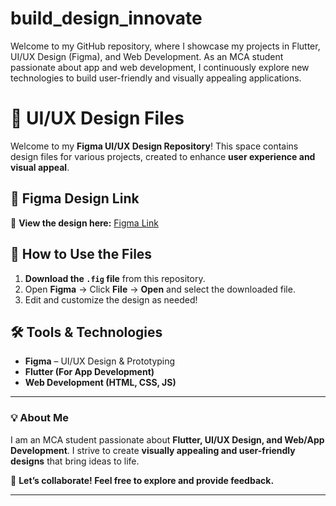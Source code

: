 # build_design_innovate
Welcome to my GitHub repository, where I showcase my projects in Flutter, UI/UX Design (Figma), and Web Development. As an MCA student passionate about app and web development, I continuously explore new technologies to build user-friendly and visually appealing applications.
# 🎨 UI/UX Design Files  

Welcome to my **Figma UI/UX Design Repository**! This space contains design files for various projects, created to enhance **user experience and visual appeal**.  

## 🔗 Figma Design Link  
🔗 **View the design here:** [Figma Link](https://www.figma.com/design/mpVTFmifF4claoCRy98923/FRESH?node-id=0-1&t=cM3h7JxctVpqz2A0-1)  

## 📂 How to Use the Files  
1. **Download the `.fig` file** from this repository.  
2. Open **Figma** → Click **File** → **Open** and select the downloaded file.  
3. Edit and customize the design as needed!  

## 🛠 Tools & Technologies  
- **Figma** – UI/UX Design & Prototyping  
- **Flutter (For App Development)**  
- **Web Development (HTML, CSS, JS)**  

---

### 💡 **About Me**  
I am an MCA student passionate about **Flutter, UI/UX Design, and Web/App Development**. I strive to create **visually appealing and user-friendly designs** that bring ideas to life.  

🚀 **Let’s collaborate! Feel free to explore and provide feedback.**  

---


